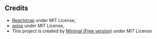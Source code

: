 ## Credits

* [Reactstrap](https://github.com/reactstrap/reactstrap) under MIT License,
* [axios](https://github.com/axios/axios) under MIT License,
* This project is created by [Minimal (Free version)](https://github.com/minimal-ui-kit/material-kit-react) under MIT License
